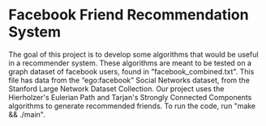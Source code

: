 # Facebook Friend Recommendation System

The goal of this project is to develop some algorithms that would be useful in a recommender system. These algorithms are meant to be tested on a graph dataset of facebook users, found in "facebook_combined.txt". This file has data from the “ego:facebook” Social Networks dataset, from the Stanford Large Network Dataset Collection. Our project uses the Hierholzer's Eulerian Path and Tarjan's Strongly Connected Components algorithms to generate recommended friends. To run the code, run "make && ./main".
